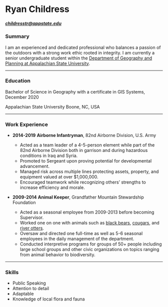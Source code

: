 # Ryan Childress
##### childresstr@appstate.edu
### Summary
  I am an experienced and dedicated professional who balances a passion of the outdoors with a strong work ethic rooted in integrity. I am currently a senior undergraduate student within the [Department of Geography and Planning at Appalachian State University](https://geo.appstate.edu/).

----

### Education
  Bachelor of Science in Geography with a certificate in GIS Systems, December 2020

  Appalachian State University
  Boone, NC, USA

---

### Work Experience
  * **2014-2019**
  **Airborne Infantryman**, 82nd Airborne Division, U.S. Army
    *  Acted as a team leader of a 4-5-person element while part of the 82nd Airborne Division both in garrison and during hazardous conditions in Iraq and Syria.
    *  Promoted to Sergeant upon proving potential for developmental advancement.
    *  Managed risk across multiple lines protecting assets, property, and equipment valued at
over $1,000,000.
    * Encouraged teamwork while recognizing others’ strengths to increase efficiency and
morale.

  * **2009-2014**
  **Animal Keeper**, Grandfather Mountain Stewardship Foundation
    * Acted as a seasonal employee from 2009-2013 before becoming Supervisor.
    *  Worked one on one with animals such as [black bears][black bear], [cougars][cougar], and [river otters][river otter].
    *  Oversaw and directed one full-time as well as 5-6 seasonal employees in the daily management of the department.
    *  Conducted interpretive programs for groups of 50+ people including large school groups
and other civic organizations on topics ranging from animal behavior to biodiversity.

--------

### Skills
  * Public Speaking
  * Attention to detail
  * Adaptable
  * Knowledge of local flora and fauna

[black bear]: http://icons.iconarchive.com/icons/google/noto-emoji-animals-nature/256/22221-cat-icon.png
[cougar]: https://flic.kr/p/UVPcaU
[river otter]: https://flic.kr/p/2hRoA4Z
